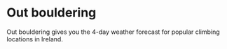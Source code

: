 # Out bouldering

Out bouldering gives you the 4-day weather forecast for popular climbing locations in Ireland.
